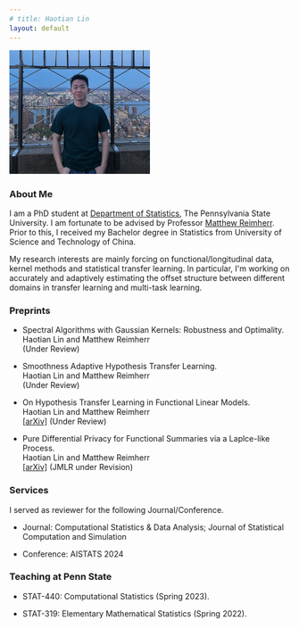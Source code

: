 ```yaml
---
# title: Haotian Lin
layout: default
---
```



<p align="left" width="100%">
    <img width="50%" src="profile.jpg"> 
</p>

<!-- <img style="border: 0px solid ; width: 325px; height: 274px;" src="profile.jpg" alt="hi" class="inline"> -->

### **About Me**

I am a PhD student at [Department of Statistics](https://science.psu.edu/stat), The Pennsylvania State University. I am fortunate to be advised by Professor [Matthew Reimherr](https://mreimherr.github.io/). Prior to this, I received my Bachelor degree in Statistics from University of Science and Technology of China. 

My research interests are mainly forcing on functional/longitudinal data, kernel methods and statistical transfer learning. In particular, I'm working on accurately and adaptively estimating the offset structure between different domains in transfer learning and multi-task learning.



<!-- ### **Education**

[The University of Chicago](https://www.uchicago.edu/)
* Ph.D. in Statistics, 2018
* Advisor: [Rina Foygel Barber](http://galton.uchicago.edu/~rina/)

[Seoul National University](http://en.snu.ac.kr/)
* M.S., Statistics, 2013 (Advisor: [Byeong U. Park](https://stat.snu.ac.kr/theostat/BUPark.htm))
* B.S., Statistics, B.A., Economics, Minor in Mathematics, 2011 -->


### **Preprints**

- Spectral Algorithms with Gaussian Kernels: Robustness and Optimality.\
  Haotian Lin and Matthew Reimherr \
  (Under Review)

- Smoothness Adaptive Hypothesis Transfer Learning.\
  Haotian Lin and Matthew Reimherr \
  (Under Review)

- On Hypothesis Transfer Learning in Functional Linear Models. \
  Haotian Lin and Matthew Reimherr \
  [[arXiv]](https://arxiv.org/abs/2206.04277) (Under Review)

- Pure Differential Privacy for Functional Summaries via a Laplce-like Process. \
  Haotian Lin and Matthew Reimherr \
  [[arXiv]](https://arxiv.org/abs/2309.00125) (JMLR under Revision)



### **Services**

I served as reviewer for the following Journal/Conference.

- Journal: Computational Statistics & Data Analysis; Journal of Statistical Computation and Simulation

- Conference: AISTATS 2024


<!-- ### **Extended Abstracts**

- Simultaneous spectral scaling and basis material map reconstruction for spectral CT with photon-counting detectors.
Emil Y Sidky, Taly Gilat Schmidt, Rina Foygel Barber, Wooseok Ha, and Xiaochuan Pan. 4th International Conference on Image Formation in X-ray Computed Tomography (_CT meeting 2016_). -->



### **Teaching at Penn State**

- STAT-440: Computational Statistics (Spring 2023).

- STAT-319: Elementary Mathematical Statistics (Spring 2022).
